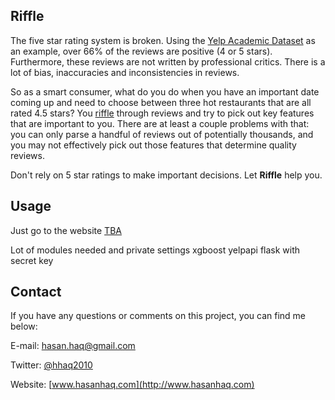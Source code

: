 ## Riffle
The five star rating system is broken. Using the
[Yelp Academic Dataset]()
as an example, over 66% of the reviews are positive (4 or 5 stars). Furthermore,
these reviews are not written by professional critics. There is a lot of bias,
inaccuracies and inconsistencies in reviews.

So as a smart consumer, what do you do when you have an important date coming
up and need to choose between three hot restaurants that are all rated 4.5 stars?
You [riffle]() through reviews and try to pick out key features that are important
to you. There are at least a couple problems with that: you can only parse
a handful of reviews out of potentially thousands, and you may not effectively
pick out those features that determine quality reviews.

Don't rely on 5 star ratings to make important decisions. Let **Riffle** help
you.

## Usage
Just go to the website [TBA]()

Lot of modules needed and private settings
xgboost
yelpapi
flask with secret key


## Contact
If you have any questions or comments on this project, you can find me below:

E-mail: [hasan.haq@gmail.com](mailto:hasan.haq@gmail.com)

Twitter: [@hhaq2010](http://www.twitter.com/hhaq2010)

Website: [www.hasanhaq.com](http://www.hasanhaq.com)
